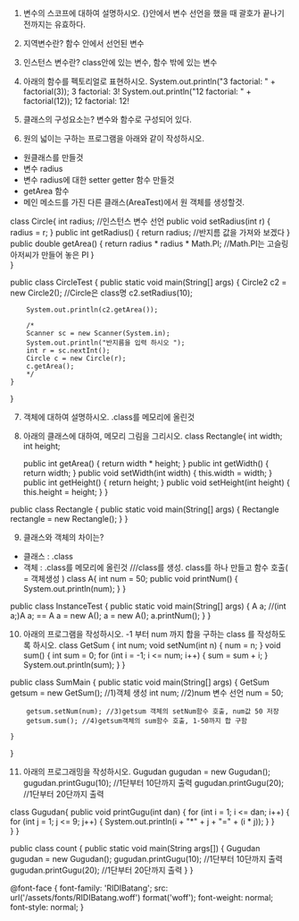 1. 변수의 스코프에 대하여 설명하시오.
{}안에서 변수 선언을 했을 때 괄호가 끝나기 전까지는 유효하다.

2. 지역변수란?
함수 안에서 선언된 변수

3. 인스턴스 변수란?
class안에 있는 변수, 함수 밖에 있는 변수

4. 아래의 함수를 펙토리얼로 표현하시오.
System.out.println("3 factorial: " + factorial(3));
3 factorial: 3!
System.out.println("12 factorial: " + factorial(12));
12 factorial: 12!

5. 클래스의 구성요소는?
변수와 함수로 구성되어 있다.

6. 원의 넓이는 구하는 프로그램을 아래와 같이 작성하시오.
- 원클래스를 만들것
- 변수 radius
- 변수 radius에 대한 setter getter 함수 만들것
- getArea 함수
- 메인 메소드를 가진 다른 클래스(AreaTest)에서 원 객체를 생성할것.

class Circle{
	int radius;		//인스턴스 변수 선언
	public void setRadius(int r) {
		radius = r;
	}
	public int getRadius() {
		return radius;	//반지름 값을 가져와 보겠다
	}
	public double getArea() {
		return radius * radius * Math.PI;	//Math.PI는 고슬링 아저씨가 만들어 놓은 PI
	}	
}

public class CircleTest {
	public static void main(String[] args) {
		Circle2 c2 = new Circle2();	//Circle은 class명
		c2.setRadius(10);
	 
		System.out.println(c2.getArea());
		
		/*
		Scanner sc = new Scanner(System.in);
		System.out.println("반지름을 입력 하시오 ");
		int r = sc.nextInt();
		Circle c = new Circle(r);
		c.getArea();
		*/
	}
}

7. 객체에 대하여 설명하시오.
.class를 메모리에 올린것

8. 아래의 클래스에 대하여, 메모리 그림을 그리시오.
class Rectangle{
	int width;
	int height;
	
	public int getArea() {
		return width * height;
	}
	public int getWidth() {
		return width;
	}
	public void setWidth(int width) {
		this.width = width;
	}
	public int getHeight() {
		return height;
	}
	public void setHeight(int height) {
		this.height = height;
	}
}

public class Rectangle {
	public static void main(String[] args) {
		Rectangle rectangle = new Rectangle();
	}
}

9. 클래스와 객체의 차이는?
- 클래스 : .class
- 객체 : .class를 메모리에 올린것
///class를 생성. class를 하나 만들고 함수 호출( = 객체생성 )
class A{
	int num = 50;
	public void printNum() {
		System.out.println(num);
	}
}

public class InstanceTest {
	public static void main(String[] args) {
		A a;	//(int a;)A a; == A a = new A();
		a = new A();
		a.printNum();
	}
}

10. 아래의 프로그램을 작성하시오.
-1 부터 num 까지 합을 구하는 class 를 작성하도록 하시오.
 class GetSum {
	int num;
	void setNum(int n) {
		num = n;
	}
	void sum() {
		int sum = 0;
		for (int i = -1; i <= num; i++) {
			sum = sum + i;
		}
		System.out.println(sum);
	}
}

public class SumMain {
	public static void main(String[] args) {
		GetSum getsum = new GetSum(); //1)객체 생성
		int num; //2)num 변수 선언
		num = 50;

		getsum.setNum(num); //3)getsum 객체의 setNum함수 호출, num값 50 저장
		getsum.sum(); //4)getsum객체의 sum함수 호출, 1-50까지 합 구함

	}
}

11. 아래의 프로그래밍을 작성하시오.
Gugudan gugudan = new Gugudan();
gugudan.printGugu(10); //1단부터 10단까지 출력
gugudan.printGugu(20); //1단부터 20단까지 출력

class Gugudan{
	public void printGugu(int dan) {
		for (int i = 1; i <= dan; i++) {
			for (int j = 1; j <= 9; j++) {
				System.out.println(i + "*" + j + "=" + (i * j));
			}
		}	
	}
}

public class count {
	public static void main(String args[]) {
		Gugudan gugudan = new Gugudan();
		gugudan.printGugu(10); //1단부터 10단까지 출력
		gugudan.printGugu(20); //1단부터 20단까지 출력
	}
}

@font-face {
    font-family: 'RIDIBatang';
    src: url('/assets/fonts/RIDIBatang.woff') format('woff');
    font-weight: normal;
    font-style: normal;
}
